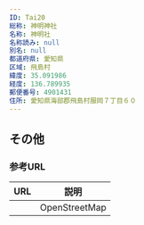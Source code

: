```yaml
---
ID: Tai20
総称: 神明神社
名称: 神明社
名称読み: null
別名: null
都道府県: 愛知県
区域: 飛島村
緯度: 35.091986
経度: 136.789935
郵便番号: 4901431
住所: 愛知県海部郡飛島村服岡７丁目６０
---
```


## その他

### 参考URL

| URL | 説明          |
| --- | ------------- |
|     | OpenStreetMap |
